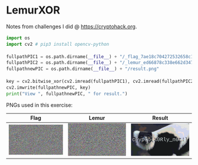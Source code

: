 # LemurXOR

Notes from challenges I did @ <https://cryptohack.org>.

``` python
import os
import cv2 # pip3 install opencv-python 

fullpathPIC1 = os.path.dirname(__file__) + "/_flag_7ae18c704272532658c10b5faad06d74.png"
fullpathPIC2 = os.path.dirname(__file__) + "/_lemur_ed66878c338e662d3473f0d98eedbd0d.png"
fullpathnewPIC = os.path.dirname(__file__) + "/result.png"

key = cv2.bitwise_xor(cv2.imread(fullpathPIC1), cv2.imread(fullpathPIC2))
cv2.imwrite(fullpathnewPIC, key)
print("View ", fullpathnewPIC, " for result.")
```

PNGs used in this exercise:

|Flag|Lemur|Result|
|--|--|---|
|![Flag](_flag_7ae18c704272532658c10b5faad06d74.webp)|![Lemur](_lemur_ed66878c338e662d3473f0d98eedbd0d.webp)|![result](_result.webp)
